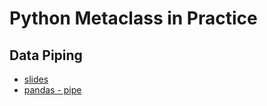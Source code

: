 # Python Metaclass in Practice

## Data Piping

- [slides](https://docs.google.com/presentation/d/1Kq34jTtqchTSyhZ9naPEdd-VPjSk5zjRy-8B8L0ElZ0/pub?start=false&loop=false&delayms=3000)
- [pandas - pipe](http://pandas.pydata.org/pandas-docs/stable/generated/pandas.DataFrame.pipe.html)
